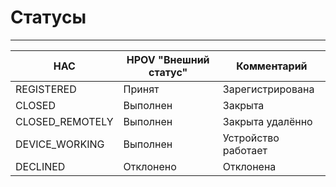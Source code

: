 # Статусы
----
НАС | HPOV "Внешний статус" | Комментарий
--|--|--
REGISTERED | Принят | Зарегистрирована
CLOSED  | Выполнен | Закрыта
CLOSED_REMOTELY | Выполнен | Закрыта удалённо
DEVICE_WORKING | Выполнен |  Устройство работает
DECLINED | Отклонено | Отклонена
